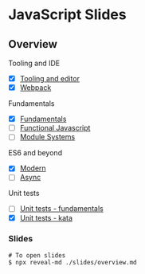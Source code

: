 # JavaScript Slides

## Overview

Tooling and IDE

- [x] [Tooling and editor](./slides/javaScript-tooling-and-editor.md)
- [x] [Webpack](./slides/javascript-webpack.md)

Fundamentals

- [x] [Fundamentals](./slides/javascript-fundamentals.md)
- [ ] [Functional Javascript](./slides/javascript-functional.md)
- [ ] [Module Systems](./slides/javascript-modules.md)

ES6 and beyond

- [x] [Modern](./slides/javascript-modern.md)
- [ ] [Async](./slides/javascript-async.md)

Unit tests

- [ ] [Unit tests - fundamentals](./slides/javascript-unit-testing.md)
- [x] [Unit tests - kata](./slides/javascript-kata.md)

### Slides

```
# To open slides
$ npx reveal-md ./slides/overview.md
```
